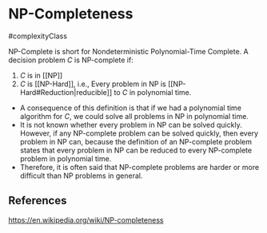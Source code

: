# NP-Completeness
#complexityClass 

NP-Complete is short for Nondeterministic Polynomial-Time Complete. A decision problem $C$ is NP-complete if:
1. $C$ is in [[NP]]
2. $C$ is [[NP-Hard]], i.e., Every problem in NP is [[NP-Hard#Reduction|reducible]] to $C$ in polynomial time.

- A consequence of this definition is that if we had a polynomial time algorithm for $C$, we could solve all problems in NP in polynomial time.
- It is not known whether every problem in NP can be solved quickly. However, if any NP-complete problem can be solved quickly, then every problem in NP can, because the definition of an NP-complete problem states that every problem in NP can be reduced to every NP-complete problem in polynomial time.
- Therefore, it is often said that NP-complete problems are harder or more difficult than NP problems in general.

## References
https://en.wikipedia.org/wiki/NP-completeness